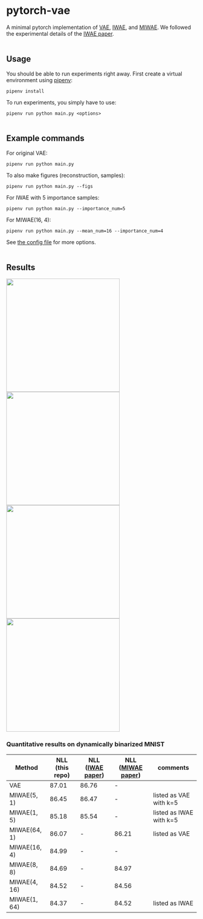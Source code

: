 # pytorch-vae

A minimal pytorch implementation of [VAE](https://arxiv.org/abs/1312.6114), [IWAE](https://arxiv.org/abs/1509.00519), and [MIWAE](https://arxiv.org/abs/1802.04537).
We followed the experimental details of the [IWAE paper](https://arxiv.org/abs/1509.00519).
<br><br>



## Usage

You should be able to run experiments right away.
First create a virtual environment using [pipenv](https://github.com/pypa/pipenv):

```pipenv install```

To run experiments, you simply have to use:

```pipenv run python main.py <options>```
<br><br>



## Example commands

For original VAE:

```pipenv run python main.py ```

To also make figures (reconstruction, samples):

```pipenv run python main.py --figs ```

For IWAE with 5 importance samples:

```pipenv run python main.py --importance_num=5 ```

For MIWAE(16, 4):

```pipenv run python main.py --mean_num=16 --importance_num=4 ```

See [the config file](https://github.com/yoonholee/pytorch-generative/blob/master/utils/config.py) for more options.
<br><br>



## Results
<img src="assets/mnist_samples.gif" width="300" height="300" /><img src="assets/mnist_recon.gif" width="300" height="300" />
<img src="assets/omni_samples.gif" width="300" height="300" /><img src="assets/omni_recon.gif" width="300" height="300" />

### Quantitative results on dynamically binarized MNIST
| Method  | NLL (this repo) | NLL ([IWAE paper](https://arxiv.org/abs/1509.00519)) | NLL ([MIWAE paper](https://arxiv.org/abs/1802.04537)) | comments |
| ------------- | ------------- | ------------- | ------------- | ---- |
| VAE | 87.01 | 86.76 | - |
| MIWAE(5, 1) | 86.45 | 86.47 | - | listed as VAE with k=5
| MIWAE(1, 5) | 85.18 | 85.54 | - | listed as IWAE with k=5
| MIWAE(64, 1) | 86.07 | - | 86.21 | listed as VAE
| MIWAE(16, 4) | 84.99 | - | - |
| MIWAE(8, 8) | 84.69 | - | 84.97 |
| MIWAE(4, 16) | 84.52 | - | 84.56 |
| MIWAE(1, 64) | 84.37 | - | 84.52 | listed as IWAE
